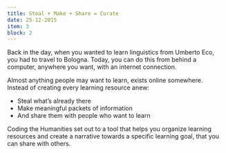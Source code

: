 ```yaml
---
title: Steal + Make + Share = Curate
date: 25-12-2015
item: 3
block: 2
---
```

Back in the day, when you wanted to learn linguistics from Umberto Eco, you had to travel to Bologna. Today, you can do this from behind a computer, anywhere you want, with an internet connection.

Almost anything people may want to learn, exists online somewhere. Instead of creating every learning resource anew: 

- Steal what’s already there
- Make meaningful packets of information
- And share them with people who want to learn

Coding the Humanities set out to a tool that helps you organize learning resources and create a narrative towards a specific learning goal, that you can share with others. 